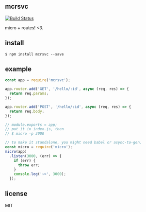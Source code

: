 ## mcrsvc

[![Build Status](https://travis-ci.org/diorahman/mcrsvc.svg?branch=master)](https://travis-ci.org/diorahman/mcrsvc)

micro + routes! <3.

## install
```
$ npm install mcrsvc --save
```

## example

```js
const app = require('mcrsvc');

app.router.add('GET', '/hello/:id', async (req, res) => {
  return req.params;
});

app.router.add('POST', '/hello/:id', async (req, res) => {
  return req.body;
});

// module.exports = app;
// put it in index.js, then
// $ micro -p 3000

// to make it standalone, you might need babel or async-to-gen.
const micro = require('micro');
micro(app)
  .listen(3000, (err) => {
    if (err) {
      throw err;
    }
    console.log('~>', 3000);
  });
```

## license

MIT
